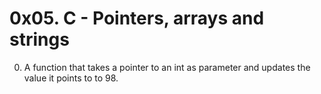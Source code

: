 # 0x05. C - Pointers, arrays and strings
0. A function that takes a pointer to an int as parameter and updates the value it points to to 98.
